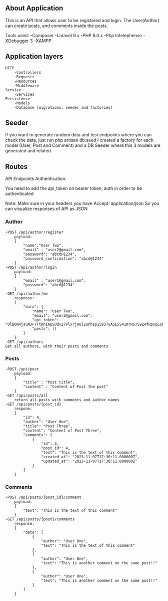 ## About Application

This is an API that allows user to be registered and login.
The User(Author) can create posts, and comments inside the posts.

Tools used:
    -Composer
    -Laravel 9.x
    -PHP 8.0.x
    -Php Intelephense
    -XDebugger 3
    -XAMPP

## Application layers
    HTTP
        -Controllers
        -Requests
        -Resources
        -Middleware
    Service
        -Services
    Persistence
        -Models
        -Database (migrations, seeder and factories)

## Seeder
If you want to generate random data and test endpoints where you can check the data, just run
php artisan db:seed 
I created a factory for each model (User, Post and Comment) and a DB Seeder where this 3 models are generated and related.

## Routes

API Endpoints
Authentication:

You need to add the api_token on bearer token, auth in order to be authenticated

Note: Make sure in your headers you have 
Accept: application/json
So you can visualize responses of API as JSON
### Author
    -POST /api/author/register
        payload:
        {
            "name":"User Two",
            "email" : "user2@gmail.com",
            "password": "abcd@1234",
            "password_confirmation": "abcd@1234"
        }
    -POST /api/author/login
        payload:
        {
            "email" : "user1@gmail.com",
            "password": "abcd@1234"
        }
    -GET /api/author/me
        response:
        {
            "data": {
                "name": "User Two",
                "email": "user2@gmail.com",
                "api_token": "OlB0N4jsuNJFTTtRhiApSOdv27vlxrj00l2uPhsp15937yA5E5S41mrR5759Z4fRpxpL6bouGC9uvPfP",
                "posts": []
            }
        }
    -GET /api/authors
    Get all authors, with their posts and comments

### Posts

    -POST /api/post
        payload:
        {
            "title" : "Post title",
            "content" : "Content of Post the post"
        }
    -GET /api/posts/all
        return all posts with comments and author names
    -GET /api/posts/{post_id}
        respone:
        {
			"id": 4,
			"author": "User One",
			"title": "Post Three",
			"content": "Content of Post Three",
			"comments": [
				{
					"id": 4,
					"post_id": 4,
					"text": "This is the text of this comment",
					"created_at": "2023-11-07T17:30:11.000000Z",
					"updated_at": "2023-11-07T17:30:11.000000Z"
				}
			]
		}

### Comments
    -POST /api/posts/{post_id}/comment
        payload:
        {
            "text": "This is the text of this comment"
        }
    -GET /api/posts/{post}/comments
        response:
        {
            "data": [
                {
                    "author": "User One",
                    "text": "This is the text of this comment"
                },
                {
                    "author": "User One",
                    "text": "This is another comment on the same post!!"
                },
                {
                    "author": "User One",
                    "text": "This is another comment on the same post!!"
                }
            ]
        }
